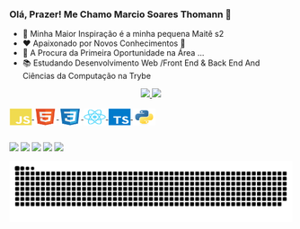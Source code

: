 ### Olá, Prazer! Me Chamo Marcio Soares Thomann 👋
- 👶 Minha Maior Inspiração é a minha pequena Maitê s2
- ❤️  Apaixonado por Novos Conhecimentos 🧠
- 🔭 A Procura da Primeira Oportunidade na Área ...
- 📚 Estudando Desenvolvimento Web /Front End & Back End And Ciências da Computação na Trybe
<div align="center">
  <a href="https://github.com/marciomst">
  <img height="180em" src="https://github-readme-stats.vercel.app/api?username=marciomst&show_icons=true&theme=dracula&include_all_commits=true&count_private=true"/>
  
  <img height="180em" src="https://github-readme-stats.vercel.app/api/top-langs/?username=marciomst&layout=compact&langs_count=7&theme=dracula"/>
</div>
  <div style="display: inline_block"><br>
  <img align="center" alt="Marcio-JS" height="30" width="40" src="https://raw.githubusercontent.com/devicons/devicon/master/icons/javascript/javascript-plain.svg">
  <img align="center" alt="Marcio-HTML" height="30" width="40" src="https://raw.githubusercontent.com/devicons/devicon/master/icons/html5/html5-original.svg">
  <img align="center" alt="Marcio-CSS" height="30" width="40" src="https://raw.githubusercontent.com/devicons/devicon/master/icons/css3/css3-original.svg">
    <img align="center" alt="Marcio-React" height="30" width="40" src="https://raw.githubusercontent.com/devicons/devicon/master/icons/react/react-original.svg">
    <img align="center" alt="Marcio-Ts" height="30" width="40" src="https://raw.githubusercontent.com/devicons/devicon/master/icons/typescript/typescript-plain.svg">
  <img align="center" alt="Marcio-Python" height="30" width="40" src="https://raw.githubusercontent.com/devicons/devicon/master/icons/python/python-original.svg">
  
    
  ##
    
    
<div> 
  <a href="https://www.linkedin.com/in/marciosoaresthomann" target="_blank"><img src="https://img.shields.io/badge/-LinkedIn-%230077B5?style=for-the-badge&logo=linkedin&logoColor=white" target="_blank"></a> 
  <a href = "mailto:contatomarciosoaresthoman@gmail.com"><img src="https://img.shields.io/badge/-Gmail-%23333?style=for-the-badge&logo=gmail&logoColor=white" target="_blank"></a>
  <a href="" target="_blank"><img src="https://img.shields.io/badge/Discord-7289DA?style=for-the-badge&logo=discord&logoColor=white" target="_blank"></a>
  <a href="" target="_blank"><img src="https://img.shields.io/badge/YouTube-FF0000?style=for-the-badge&logo=youtube&logoColor=white" target="_blank"></a>
  <a href="" target="_blank"><img src="https://img.shields.io/badge/-Instagram-%23E4405F?style=for-the-badge&logo=instagram&logoColor=white" target="_blank"></a>
  
  
  
 
  ![Snake animation](https://raw.githubusercontent.com/Platane/snk/output/github-contribution-grid-snake.svg)
</div>
  
  
